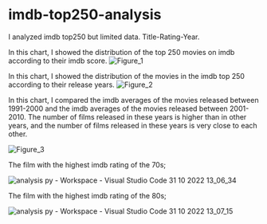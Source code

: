 # imdb-top250-analysis

I analyzed imdb top250 but limited data. Title-Rating-Year.

In this chart, I showed the distribution of the top 250 movies on imdb according to their imdb score.
![Figure_1](https://user-images.githubusercontent.com/100408945/198981190-12164acf-e7dd-466e-b97b-0764a6fd9a0d.png) 

In this chart, I showed the distribution of the movies in the imdb top 250 according to their release years.
![Figure_2](https://user-images.githubusercontent.com/100408945/198981558-f964a10a-3bf3-4ed8-af63-d2b7f5581b1e.png)

In this chart, I compared the imdb averages of the movies released between 1991-2000 and the imdb averages of the movies released between 2001-2010. The number of films released in these years is higher than in other years, and the number of films released in these years is very close to each other.

![Figure_3](https://user-images.githubusercontent.com/100408945/198981856-2d87ab92-8773-4e52-aba6-a3e707084b6d.png)

The film with the highest imdb rating of the 70s;

![analysis py - Workspace - Visual Studio Code 31 10 2022 13_06_34](https://user-images.githubusercontent.com/100408945/198985125-8e283d91-00fd-4782-a8bc-49fdff00fdda.png)

The film with the highest imdb rating of the 80s;

![analysis py - Workspace - Visual Studio Code 31 10 2022 13_07_15](https://user-images.githubusercontent.com/100408945/198984732-556e1e8d-1f32-49aa-9770-44125570b956.png)
